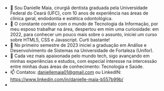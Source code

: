 - 👋 Sou Danielle Maia, cirurgiã dentista graduada pela Universidade Federal do Ceará (UFC), com 10 anos de experiência nas áreas de clínica geral, endodontia e estética odontológica.
- 👀 O constante contato com o mundo de Tecnologia da Informação, por meu esposo trabalhar na área, despertou em mim uma curiosidade: em 2022, para conhecer um pouco mais sobre o assunto, iniciei um curso sobre HTML5, CSS e Javascript. Curti bastante! 
- 🌱 No primeiro semestre de 2023 iniciei a graduação em Análise e Desenvolvimento de Sistemas na Universidade de Fortaleza (Unifor). 
- 💞️ Cada vez mais apaixonada pelo mundo tech, sigo avançando em minhas experiências e estudos, com especial interesse na intercessão entre minhas duas áreas de conhecimento: Tecnologia e Saúde.
- 📫 Contatos: daniellemaia01@gmail.com ou LinkedIN: https://www.linkedin.com/in/danielle-maia-b557b99b/
- 



<!---
daniellemaia01/daniellemaia01 is a ✨ special ✨ repository because its `README.md` (this file) appears on your GitHub profile.
You can click the Preview link to take a look at your changes.
--->
